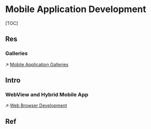 # Mobile Application Development

[TOC]



## Res
### Galleries
↗ [Mobile Application Galleries](../../🏇%20Galleries%20&%20Awesome%20SE/Mobile%20Application%20Galleries/Mobile%20Application%20Galleries.md)



## Intro
### WebView and Hybrid Mobile App
↗ [Web Browser Development](../Desktop%20&%20Monolithic%20Application%20Development/🤠%20Web%20Browser%20Development/Web%20Browser%20Development.md)



## Ref



